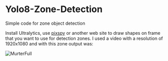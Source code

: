 # Yolo8-Zone-Detection
Simple code for zone object detection 

Install Ultralytics, use [pixspy](https://pixspy.com/) or another web site to draw shapes on frame that you want to use for detection zones.
I used a video with a resolution of 1920x1080 and with this zone output was:

![MurterFull](https://github.com/Dada010101/Yolo-Zone-Detection/assets/107696173/a2e9d42d-31a6-4f39-ac16-33299c5f8caf)
